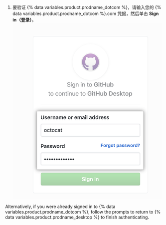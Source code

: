 1. 要验证 {% data variables.product.prodname_dotcom %}，请输入您的 {% data variables.product.prodname_dotcom %}.com 凭据，然后单击 **Sign in（登录）**。 ![浏览器中 {% data variables.product.prodname_dotcom %} 的登录按钮](/assets/images/help/desktop/sign-in-button-browser.png)

  Alternatively, if you were already signed in to {% data variables.product.prodname_dotcom %}, follow the prompts to return to {% data variables.product.prodname_desktop %} to finish authenticating. 

